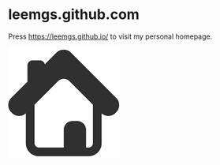 # leemgs.github.com
Press https://leemgs.github.io/ to visit my personal homepage.

 ![GitHub Logo](/images/homepage.png)
